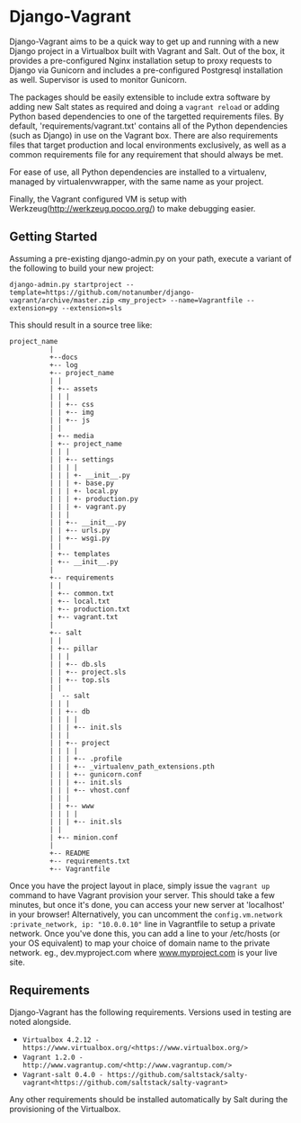 Django-Vagrant
==============

Django-Vagrant aims to be a quick way to get up and running with a new Django project in a Virtualbox built with Vagrant and Salt.  Out of the box, it provides a pre-configured Nginx installation setup to proxy requests to Django via Gunicorn and includes a pre-configured Postgresql installation as well.  Supervisor is used to monitor Gunicorn.

The packages should be easily extensible to include extra software by adding new Salt states as required and doing a `vagrant reload` or adding Python based dependencies to one of the targetted requirements files.  By default, 'requirements/vagrant.txt' contains all of the Python dependencies (such as Django) in use on the Vagrant box.  There are also requirements files that target production and local environments exclusively, as well as a common requirements file for any requirement that should always be met.

For ease of use, all Python dependencies are installed to a virtualenv, managed by virtualenvwrapper, with the same name as your project.

Finally, the Vagrant configured VM is setup with Werkzeug(<http://werkzeug.pocoo.org/>) to make debugging easier.

Getting Started
---------------

Assuming a pre-existing django-admin.py on your path, execute a variant of the following to build your new project:

    django-admin.py startproject --template=https://github.com/notanumber/django-vagrant/archive/master.zip <my_project> --name=Vagrantfile --extension=py --extension=sls


This should result in a source tree like:

    project_name
              |
              +--docs
              +-- log
              +-- project_name
              | |
              | +-- assets
              | | |
              | | +-- css
              | | +-- img
              | | +-- js
              | |
              | +-- media
              | +-- project_name
              | | |
              | | +-- settings
              | | | |
              | | | +- __init__.py
              | | | +- base.py
              | | | +- local.py
              | | | +- production.py
              | | | +- vagrant.py
              | | |
              | | +-- __init__.py
              | | +-- urls.py
              | | +-- wsgi.py
              | |
              | +-- templates
              | +-- __init__.py
              |
              +-- requirements
              | |
              | +-- common.txt
              | +-- local.txt
              | +-- production.txt
              | +-- vagrant.txt
              |
              +-- salt
              | |
              | +-- pillar
              | | |
              | | +-- db.sls
              | | +-- project.sls
              | | +-- top.sls
              | |
              |  -- salt
              | | |
              | | +-- db
              | | | |
              | | | +-- init.sls  
              | | |
              | | +-- project
              | | | |
              | | | +-- .profile  
              | | | +-- _virtualenv_path_extensions.pth
              | | | +-- gunicorn.conf
              | | | +-- init.sls
              | | | +-- vhost.conf  
              | | |
              | | +-- www
              | | | |
              | | | +-- init.sls  
              | |
              | +-- minion.conf
              |
              +-- README
              +-- requirements.txt
              +-- Vagrantfile

Once you have the project layout in place, simply issue the `vagrant up` command to have Vagrant provision your server.  This should take a few minutes, but once it's done, you can access your new server at 'localhost' in your browser!  Alternatively, you can uncomment the `config.vm.network :private_network, ip: "10.0.0.10"` line in Vagrantfile to setup a private network.  Once you've done this, you can add a line to your /etc/hosts (or your OS equivalent) to map your choice of domain name to the private network.  eg., dev.myproject.com where www.myproject.com is your live site.

Requirements
------------

Django-Vagrant has the following requirements.  Versions used in testing are noted alongside.

- `Virtualbox 4.2.12 - https://www.virtualbox.org/<https://www.virtualbox.org/>`
- `Vagrant 1.2.0 - http://www.vagrantup.com/<http://www.vagrantup.com/>`
- `Vagrant-salt 0.4.0 - https://github.com/saltstack/salty-vagrant<https://github.com/saltstack/salty-vagrant>`

Any other requirements should be installed automatically by Salt during the provisioning of the Virtualbox.
